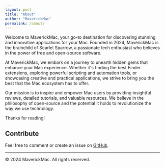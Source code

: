 ```yaml
---
layout: post
title: "About"
author: "MaverickMac"
permalink: /about/
---
```


Welcome to MaverickMac, your go-to destination for discovering stunning and innovative applications for your Mac. Founded in 2024, MaverickMac is the brainchild of Scarlet Sparrow, a passionate tech enthusiast who believes in the power of free and open-source software.

At MaverickMac, we embark on a journey to unearth hidden gems that enhance your Mac experience. Whether it's finding the best Finder extensions, exploring powerful scripting and automation tools, or showcasing creative and practical applications, we strive to bring you the best that the Mac ecosystem has to offer.

Our mission is to inspire and empower Mac users by providing insightful reviews, detailed tutorials, and valuable resources. We believe in the philosophy of open-source and the potential it holds to revolutionize the way we use technology.

Thanks for reading!

## Contribute
Feel free to comment or create an issue on [GitHub](https://github.com/maverickmac/maverickmac.github.io/pulls).






----
© 2024 MaverickMac. All rights reserved.
